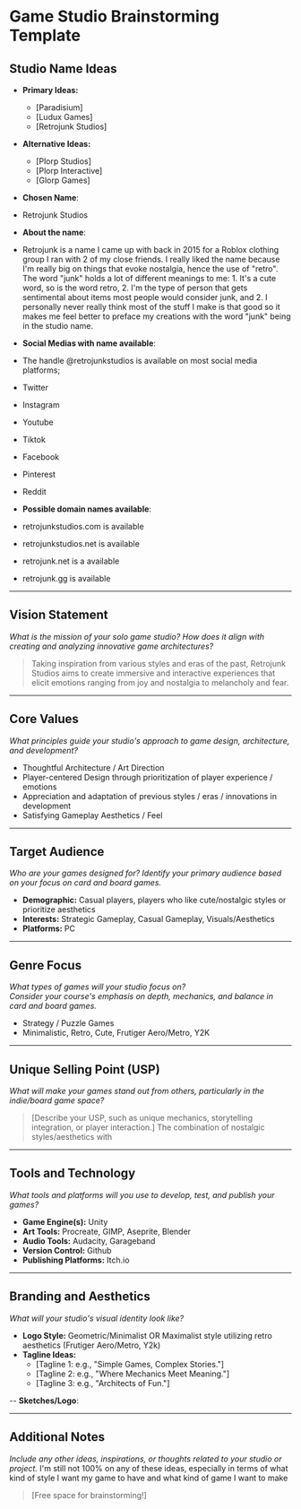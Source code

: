 # Game Studio Brainstorming Template

## Studio Name Ideas
- **Primary Ideas:**
  - [Paradisium]
  - [Ludux Games]
  - [Retrojunk Studios]
- **Alternative Ideas:**
  - [Plorp Studios]
  - [Plorp Interactive]
  - [Glorp Games]

- **Chosen Name**:
- Retrojunk Studios
  
- **About the name**:
- Retrojunk is a name I came up with back in 2015 for a Roblox clothing group I ran with 2 of my close friends. I really liked the name because I'm really big on things that evoke nostalgia, hence the use of "retro". The word "junk" holds a lot of different meanings to me: 1. It's a cute word, so is the word retro, 2. I'm the type of person that gets sentimental about items most people would consider junk, and 2. I personally never really think most of the stuff I make is that good so it makes me feel better to preface my creations with the word "junk" being in the studio name.

- **Social Medias with name available**:
-  The handle @retrojunkstudios is available on most social media platforms;
-  Twitter
-  Instagram
-  Youtube
-  Tiktok
-  Facebook
-  Pinterest
-  Reddit
  
- **Possible domain names available**:
-  retrojunkstudios.com is available
-  retrojunkstudios.net is available
-  retrojunk.net is a available
-  retrojunk.gg is available
  
---

## Vision Statement
*What is the mission of your solo game studio? How does it align with creating and analyzing innovative game architectures?*

> Taking inspiration from various styles and eras of the past, Retrojunk Studios aims to create immersive and interactive experiences that elicit emotions ranging from joy and nostalgia to melancholy and fear.

---

## Core Values
*What principles guide your studio's approach to game design, architecture, and development?*

- Thoughtful Architecture / Art Direction
- Player-centered Design through prioritization of player experience / emotions
- Appreciation and adaptation of previous styles / eras / innovations in development
- Satisfying Gameplay Aesthetics / Feel

---

## Target Audience
*Who are your games designed for? Identify your primary audience based on your focus on card and board games.*

- **Demographic:** Casual players, players who like cute/nostalgic styles or prioritize aesthetics
- **Interests:** Strategic Gameplay, Casual Gameplay, Visuals/Aesthetics
- **Platforms:** PC

---

## Genre Focus
*What types of games will your studio focus on?*  
*Consider your course's emphasis on depth, mechanics, and balance in card and board games.*

- Strategy / Puzzle Games
- Minimalistic, Retro, Cute, Frutiger Aero/Metro, Y2K

---

## Unique Selling Point (USP)
*What will make your games stand out from others, particularly in the indie/board game space?*

> [Describe your USP, such as unique mechanics, storytelling integration, or player interaction.]
> The combination of nostalgic styles/aesthetics with 

---

## Tools and Technology
*What tools and platforms will you use to develop, test, and publish your games?*

- **Game Engine(s):** Unity
- **Art Tools:** Procreate, GIMP, Aseprite, Blender
- **Audio Tools:** Audacity, Garageband
- **Version Control:** Github
- **Publishing Platforms:** Itch.io

---

## Branding and Aesthetics
*What will your studio's visual identity look like?*

- **Logo Style:** Geometric/Minimalist OR Maximalist style utilizing retro aesthetics (Frutiger Aero/Metro, Y2k)
- **Tagline Ideas:** 
  - [Tagline 1: e.g., "Simple Games, Complex Stories."]
  - [Tagline 2: e.g., "Where Mechanics Meet Meaning."]
  - [Tagline 3: e.g., "Architects of Fun."]

-- **Sketches/Logo**:

---

## Additional Notes
*Include any other ideas, inspirations, or thoughts related to your studio or project.*
I'm still not 100% on any of these ideas, especially in terms of what kind of style I want my game to have and what kind of game I want to make
> [Free space for brainstorming!]
